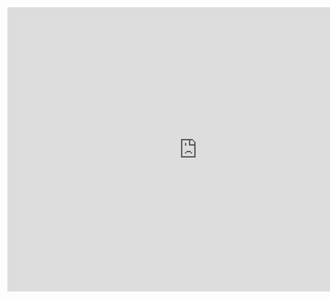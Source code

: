 <iframe src="https://data.oecd.org/chart/5PeR" width="860" height="645" style="border: 0" mozallowfullscreen="true" webkitallowfullscreen="true" allowfullscreen="true"><a href="https://data.oecd.org/chart/5PeR" target="_blank">OECD Chart: General government debt, Total, % of GDP, Annual, 2015</a></iframe>
